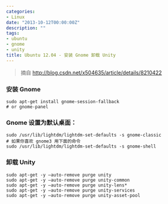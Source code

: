 ```yaml
---
categories:
- Linux
date: "2013-10-12T00:00:00Z"
description: ""
tags:
- ubuntu
- gnome
- unity
title: Ubuntu 12.04 - 安装 Gnome 卸载 Unity
---
```


> 摘自 http://blog.csdn.net/x504635/article/details/8210422

### 安装 Gnome

    sudo apt-get install gnome-session-fallback 
    # or gnome-panel

### Gnome 设置为默认桌面：

    sudo /usr/lib/lightdm/lightdm-set-defaults -s gnome-classic
    # 如果你喜欢 gnome3 用下面的命令
    sudo /usr/lib/lightdm/lightdm-set-defaults -s gnome-shell

### 卸载 Unity

    sudo apt-get -y –auto-remove purge unity
    sudo apt-get -y –auto-remove purge unity-common
    sudo apt-get -y –auto-remove purge unity-lens*
    sudo apt-get -y –auto-remove purge unity-services
    sudo apt-get -y –auto-remove purge unity-asset-pool

